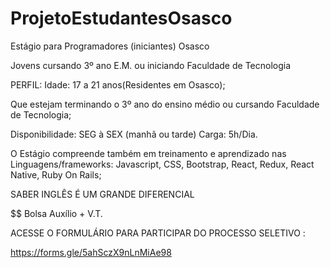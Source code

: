 # ProjetoEstudantesOsasco
Estágio para Programadores (iniciantes) Osasco

Jovens cursando 3º ano E.M. ou iniciando Faculdade de Tecnologia

PERFIL:
Idade: 17 a 21 anos(Residentes em Osasco);

Que estejam terminando o 3º ano do ensino médio ou cursando Faculdade de Tecnologia;

Disponibilidade:
SEG à SEX (manhã ou tarde)
Carga: 5h/Dia.

O Estágio compreende também em treinamento e aprendizado nas Linguagens/frameworks: Javascript, CSS, Bootstrap, React, Redux, React Native, Ruby On Rails;

SABER INGLÊS É UM GRANDE DIFERENCIAL

$$ Bolsa Auxílio + V.T. 

ACESSE O FORMULÁRIO PARA PARTICIPAR DO PROCESSO
SELETIVO :

https://forms.gle/5ahSczX9nLnMiAe98
